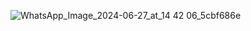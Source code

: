 ![WhatsApp_Image_2024-06-27_at_14 42 06_5cbf686e](https://github.com/user-attachments/assets/578192d3-bd6b-4d89-b6a9-5a14d0240256)

